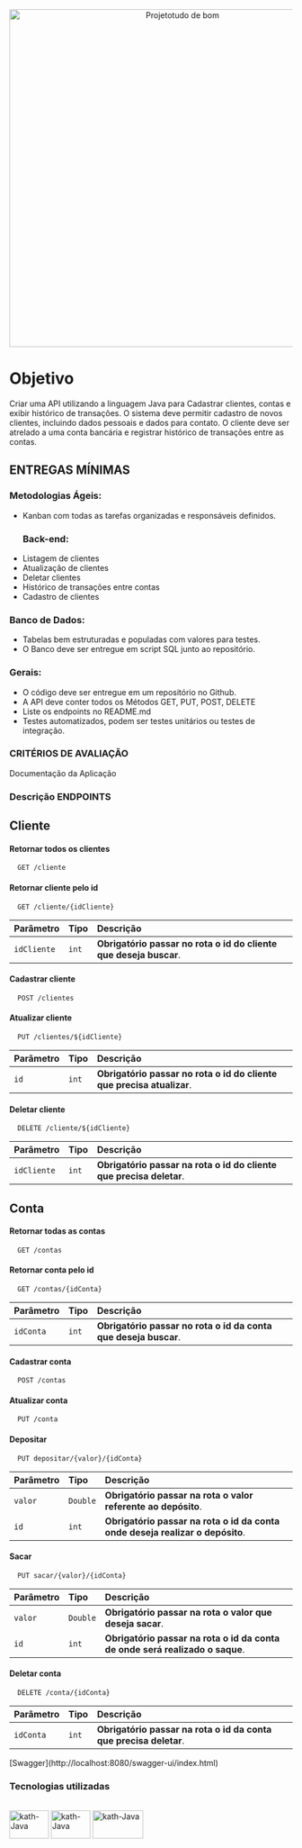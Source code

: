 


<div align = "center">
  <img width="600" alt="Projetotudo de bom" src="https://user-images.githubusercontent.com/90014122/189726261-64d39d6e-4eb1-4c40-b493-fca23b9acc66.png">
  <br>
</div>


<h1>Objetivo</h1>
<p>Criar uma API utilizando a linguagem Java para Cadastrar clientes, contas e exibir histórico de transações.
O sistema deve permitir cadastro de novos clientes, incluindo dados pessoais e dados para contato. O cliente deve ser atrelado a uma conta bancária e registrar histórico de transações entre as contas.</p>
<h2>ENTREGAS MÍNIMAS</h2>

<h3>Metodologias Ágeis:</h3>
<ul>
<li>Kanban com todas as tarefas organizadas e responsáveis definidos.
</li>
<h3>Back-end:</h3>
<li>Listagem de clientes</li>
<li>Atualização de clientes</li>
<li>Deletar clientes</li>
<li>Histórico de transações entre contas</li>
<li>Cadastro de clientes</li>
</ul>
<h3>Banco de Dados:</h3>
<ul>
<li>Tabelas bem estruturadas e populadas com valores para testes.</li>
<li>O Banco deve ser entregue em script SQL junto ao repositório.
</li>
 </ul>
<h3>Gerais:</h3>
<ul>
<li>O código deve ser entregue em um repositório no Github.</li>
<li>A API deve conter todos os Métodos GET, PUT, POST, DELETE</li>
<li>Liste os endpoints no README.md</li>
<li>Testes automatizados, podem ser testes unitários ou testes de integração.</li>
 </ul>
<h3>CRITÉRIOS DE AVALIAÇÃO</h3>
 
<p>Documentação da Aplicação</p>

<h3>Descrição ENDPOINTS</h3>

<div>
  
## Cliente

#### Retornar todos os clientes

```http
  GET /cliente
```
#### Retornar cliente pelo id

```http
  GET /cliente/{idCliente}
```
  | Parâmetro   | Tipo       | Descrição                                   |
| :---------- | :--------- | :------------------------------------------ |
| `idCliente`      | `int` | **Obrigatório passar no rota o id do cliente que deseja buscar**. |
  
#### Cadastrar cliente

```http
  POST /clientes
```

#### Atualizar cliente
  
```http
  PUT /clientes/${idCliente}
```

| Parâmetro   | Tipo       | Descrição                                   |
| :---------- | :--------- | :------------------------------------------ |
| `id`      | `int` | **Obrigatório passar no rota o id do cliente que precisa atualizar**. |
  
#### Deletar cliente

```http
  DELETE /cliente/${idCliente}
```

| Parâmetro   | Tipo       | Descrição                                   |
| :---------- | :--------- | :------------------------------------------ |
| `idCliente`      | `int` | **Obrigatório passar na rota o id do cliente que precisa deletar**.  |

## Conta

#### Retornar todas as contas

```http
  GET /contas
```
  
#### Retornar conta pelo id

```http
  GET /contas/{idConta}
```
  | Parâmetro   | Tipo       | Descrição                                   |
| :---------- | :--------- | :------------------------------------------ |
| `idConta`      | `int` | **Obrigatório passar no rota o id da conta que deseja buscar**. |
  
#### Cadastrar conta

```http
  POST /contas
```

#### Atualizar conta
  
```http
  PUT /conta
```

#### Depositar

```http
  PUT depositar/{valor}/{idConta}
```
| Parâmetro   | Tipo       | Descrição                                   |
| :---------- | :--------- | :------------------------------------------ |
| `valor`      | `Double` | **Obrigatório passar na rota o valor referente ao depósito**.  |
| `id`      | `int` | **Obrigatório passar na rota o id da conta onde deseja realizar o depósito**.  |
  
#### Sacar

```http
  PUT sacar/{valor}/{idConta}
```
| Parâmetro   | Tipo       | Descrição                                   |
| :---------- | :--------- | :------------------------------------------ |
| `valor`      | `Double` | **Obrigatório passar na rota o valor que deseja sacar**.  |
| `id`      | `int` | **Obrigatório passar na rota o id da conta de onde será realizado o saque**.  |
  
#### Deletar conta

```http
  DELETE /conta/{idConta}
```

| Parâmetro   | Tipo       | Descrição                                   |
| :---------- | :--------- | :------------------------------------------ |
| `idConta`      | `int` | **Obrigatório passar na rota o id da conta que precisa deletar**.  |

</div>
 [Swagger](http://localhost:8080/swagger-ui/index.html)
<h3>Tecnologias utilizadas</h3>


 
<div style="display: inline_block"><br>
  <img align="center" alt="kath-Java" height="50" width="70" src="https://cdn.jsdelivr.net/gh/devicons/devicon/icons/java/java-original-wordmark.svg">
  <img align="center" alt="kath-Java" height="50" width="70"  src="https://cdn.jsdelivr.net/gh/devicons/devicon/icons/spring/spring-original-wordmark.svg" />
  <img align="center" alt="kath-Java" height="50" width="90" src="https://cdn.jsdelivr.net/gh/devicons/devicon/icons/mysql/mysql-original-wordmark.svg" />
 </div>
